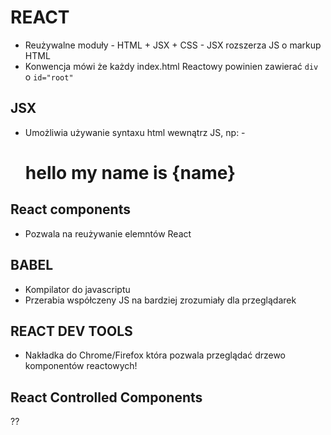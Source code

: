 # REACT

- Reużywalne moduły
		- HTML + JSX + CSS
		- JSX rozszerza JS o markup HTML
- Konwencja mówi że każdy index.html Reactowy powinien zawierać `div` o `id="root"`

## JSX
- Umożliwia używanie syntaxu html wewnątrz JS, np:
		-	<h1> hello my name is {name} </h1>

## React components
- Pozwala na reużywanie elemntów React


## BABEL
- Kompilator do javascriptu
- Przerabia współczeny JS na bardziej zrozumiały dla przeglądarek 

## REACT DEV TOOLS
- Nakładka do Chrome/Firefox która pozwala przeglądać drzewo komponentów reactowych!


## React Controlled Components
??
